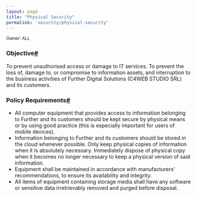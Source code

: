 ```yaml
---
layout: page
title: "Physical Security"
permalink: 'security/physical-security'
---
```

<small class="owner">Owner: ALL</small>

### Objective[#](#physical-security-objective)
To prevent unauthorised access or damage to IT services. To prevent the loss of, damage to, or compromise to information assets, and interruption to the business activities of Further Digital Solutions (C4WEB STUDIO SRL) and its customers.

### Policy Requirements[#](#physical-security-policy-requirement)
- All computer equipment that provides access to information belonging to Further and its customers should be kept secure by physical means or by using good practice (this is especially important for users of mobile devices).
- Information belonging to Further and its customers should be stored in the cloud whenever possible. Only keep physical copies of information when it is absolutely necessary. Immediately dispose of physical copy when it becomes no longer necessary to keep a physical version of said information.
- Equipment shall be maintained in accordance with manufacturers' recommendations, to ensure its availability and integrity.
- All items of equipment containing storage media shall have any software or sensitive data irretrievably removed and purged before disposal.
